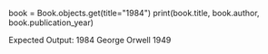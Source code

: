 book = Book.objects.get(title="1984")
print(book.title, book.author, book.publication_year)

Expected Output:
1984 George Orwell 1949